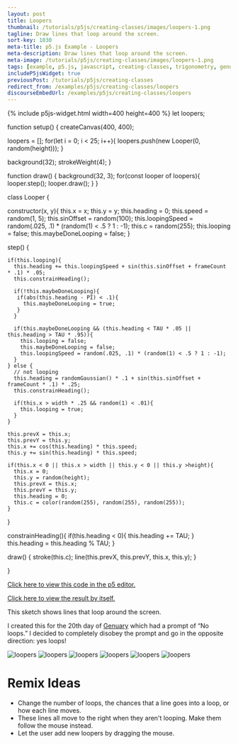 ```yaml
---
layout: post
title: Loopers
thumbnail: /tutorials/p5js/creating-classes/images/loopers-1.png
tagline: Draw lines that loop around the screen.
sort-key: 1030
meta-title: p5.js Example - Loopers
meta-description: Draw lines that loop around the screen.
meta-image: /tutorials/p5js/creating-classes/images/loopers-1.png
tags: [example, p5.js, javascript, creating-classes, trigonometry, genuary]
includeP5jsWidget: true
previousPost: /tutorials/p5js/creating-classes
redirect_from: /examples/p5js/creating-classes/loopers
discourseEmbedUrl: /examples/p5js/creating-classes/loopers
---
```


{% include p5js-widget.html width=400 height=400 %}
let loopers;

function setup() {
  createCanvas(400, 400);

  loopers = [];
  for(let i = 0; i < 25; i++){
    loopers.push(new Looper(0, random(height)));
  }

  background(32);
  strokeWeight(4);
}

function draw() {
  background(32, 3);
  for(const looper of loopers){
    looper.step();
    looper.draw();
  }
}

class Looper {

  constructor(x, y){
    this.x = x;
    this.y = y;
    this.heading = 0;
    this.speed = random(1, 5);
    this.sinOffset = random(100);
    this.loopingSpeed = random(.025, .1) * (random(1) < .5 ? 1 : -1);
    this.c = random(255);
    this.looping = false;
    this.maybeDoneLooping = false;
  }

  step() {

    if(this.looping){
      this.heading += this.loopingSpeed + sin(this.sinOffset + frameCount * .1) * .05;
      this.constrainHeading();

      if(!this.maybeDoneLooping){
       if(abs(this.heading - PI) < .1){
         this.maybeDoneLooping = true;
       }
      }

      if(this.maybeDoneLooping && (this.heading < TAU * .05 || this.heading > TAU * .95)){
        this.looping = false;
        this.maybeDoneLooping = false;
        this.loopingSpeed = random(.025, .1) * (random(1) < .5 ? 1 : -1);
      }
    } else {
      // not looping
      this.heading = randomGaussian() * .1 + sin(this.sinOffset + frameCount * .1) * .25;
      this.constrainHeading();

      if(this.x > width * .25 && random(1) < .01){
        this.looping = true;
      }
    }

    this.prevX = this.x;
    this.prevY = this.y;
    this.x += cos(this.heading) * this.speed;
    this.y += sin(this.heading) * this.speed;

    if(this.x < 0 || this.x > width || this.y < 0 || this.y >height){
      this.x = 0;
      this.y = random(height);
      this.prevX = this.x;
      this.prevY = this.y;
      this.heading = 0;
      this.c = color(random(255), random(255), random(255));
    }

  }

  constrainHeading(){
      if(this.heading < 0){
        this.heading += TAU;
      }
      this.heading = this.heading % TAU;
  }

  draw() {
    stroke(this.c);
    line(this.prevX, this.prevY, this.x, this.y);
  }

}
</script>

[Click here to view this code in the p5 editor.](https://editor.p5js.org/KevinWorkman/sketches/zAr0RDMKs)

[Click here to view the result by itself.](https://editor.p5js.org/KevinWorkman/present/zAr0RDMKs)

This sketch shows lines that loop around the screen.

I created this for the 20th day of [Genuary](https://genuary2021.github.io/) which had a prompt of “No loops.” I decided to completely disobey the prompt and go in the opposite direction: yes loops!

![loopers](/tutorials/p5js/creating-classes/images/loopers-2.png)
![loopers](/tutorials/p5js/creating-classes/images/loopers-3.png)
![loopers](/tutorials/p5js/creating-classes/images/loopers-4.png)
![loopers](/tutorials/p5js/creating-classes/images/loopers-5.png)
![loopers](/tutorials/p5js/creating-classes/images/loopers-6.png)
![loopers](/tutorials/p5js/creating-classes/images/loopers-7.png)

# Remix Ideas

- Change the number of loops, the chances that a line goes into a loop, or how each line moves.
- These lines all move to the right when they aren't looping. Make them follow the mouse instead.
- Let the user add new loopers by dragging the mouse.
